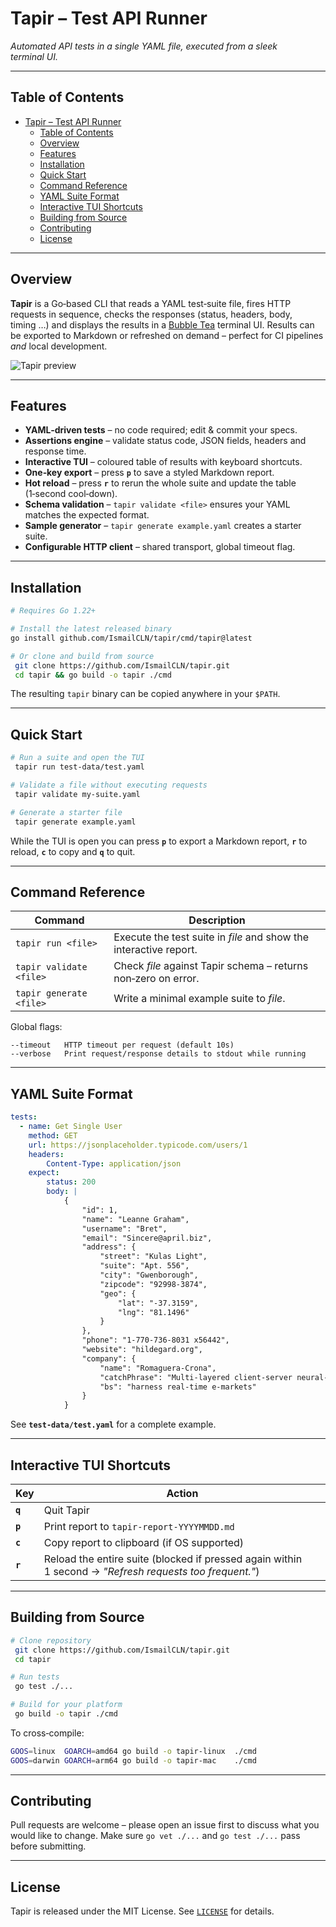 # Tapir – Test API Runner

*Automated API tests in a single YAML file, executed from a sleek terminal UI.*

---

## Table of Contents

- [Tapir – Test API Runner](#tapir--testapirunner)
  - [Table of Contents](#tableofcontents)
  - [Overview](#overview)
  - [Features](#features)
  - [Installation](#installation)
  - [Quick Start](#quickstart)
  - [Command Reference](#commandreference)
  - [YAML Suite Format](#yamlsuiteformat)
  - [Interactive TUI Shortcuts](#interactivetuishortcuts)
  - [Building from Source](#buildingfromsource)
  - [Contributing](#contributing)
  - [License](#license)

---

## Overview

**Tapir** is a Go‑based CLI that reads a YAML test‑suite file, fires HTTP requests in sequence,
checks the responses (status, headers, body, timing …) and displays the results in a
[Bubble Tea](https://github.com/charmbracelet/bubbletea) terminal UI.  Results can be exported to
Markdown or refreshed on demand – perfect for CI pipelines *and* local development.

![Tapir preview](docs/preview.gif)

---

## Features

* **YAML‑driven tests** – no code required; edit & commit your specs.
* **Assertions engine** – validate status code, JSON fields, headers and response time.
* **Interactive TUI** – coloured table of results with keyboard shortcuts.
* **One‑key export** – press **`p`** to save a styled Markdown report.
* **Hot reload** – press **`r`** to rerun the whole suite and update the table (1‑second cool‑down).
* **Schema validation** – `tapir validate <file>` ensures your YAML matches the expected format.
* **Sample generator** – `tapir generate example.yaml` creates a starter suite.
* **Configurable HTTP client** – shared transport, global timeout flag.

---

## Installation

```bash
# Requires Go 1.22+

# Install the latest released binary
go install github.com/IsmailCLN/tapir/cmd/tapir@latest

# Or clone and build from source
 git clone https://github.com/IsmailCLN/tapir.git
 cd tapir && go build -o tapir ./cmd
```

The resulting `tapir` binary can be copied anywhere in your `$PATH`.

---

## Quick Start

```bash
# Run a suite and open the TUI
 tapir run test-data/test.yaml

# Validate a file without executing requests
 tapir validate my-suite.yaml

# Generate a starter file
 tapir generate example.yaml
```

While the TUI is open you can press **`p`** to export a Markdown report, **`r`** to reload, **`c`** to copy and
**`q`** to quit.

---

## Command Reference

| Command                 | Description                                                       |
| ----------------------- | ----------------------------------------------------------------- |
| `tapir run <file>`      | Execute the test suite in *file* and show the interactive report. |
| `tapir validate <file>` | Check *file* against Tapir schema – returns non‑zero on error.    |
| `tapir generate <file>` | Write a minimal example suite to *file*.                          |

Global flags:

```text
--timeout   HTTP timeout per request (default 10s)
--verbose   Print request/response details to stdout while running
```

---

## YAML Suite Format

```yaml
tests:
  - name: Get Single User
    method: GET
    url: https://jsonplaceholder.typicode.com/users/1
    headers:
        Content-Type: application/json
    expect:
        status: 200
        body: | 
            {
                "id": 1,
                "name": "Leanne Graham",
                "username": "Bret",
                "email": "Sincere@april.biz",
                "address": {
                    "street": "Kulas Light",
                    "suite": "Apt. 556",
                    "city": "Gwenborough",
                    "zipcode": "92998-3874",
                    "geo": {
                        "lat": "-37.3159",
                        "lng": "81.1496"
                    }
                },
                "phone": "1-770-736-8031 x56442",
                "website": "hildegard.org",
                "company": {
                    "name": "Romaguera-Crona",
                    "catchPhrase": "Multi-layered client-server neural-net",
                    "bs": "harness real-time e-markets"
                }
            }
```

See **`test-data/test.yaml`** for a complete example.

---

## Interactive TUI Shortcuts

| Key     | Action                                                                                                  |
| ------- | ------------------------------------------------------------------------------------------------------- |
| **`q`** | Quit Tapir                                                                                              |
| **`p`** | Print report to `tapir-report-YYYYMMDD.md`                                                              |
| **`c`** | Copy report to clipboard (if OS supported)                                                              |
| **`r`** | Reload the entire suite (blocked if pressed again within 1 second → *"Refresh requests too frequent."*) |

---

## Building from Source

```bash
# Clone repository
 git clone https://github.com/IsmailCLN/tapir.git
 cd tapir

# Run tests
 go test ./...

# Build for your platform
 go build -o tapir ./cmd
```

To cross‑compile:

```bash
GOOS=linux  GOARCH=amd64 go build -o tapir-linux  ./cmd
GOOS=darwin GOARCH=arm64 go build -o tapir-mac    ./cmd
```

---

## Contributing

Pull requests are welcome – please open an issue first to discuss what you would like to change.
Make sure `go vet ./...` and `go test ./...` pass before submitting.

---

## License

Tapir is released under the MIT License.  See [`LICENSE`](LICENSE) for details.
